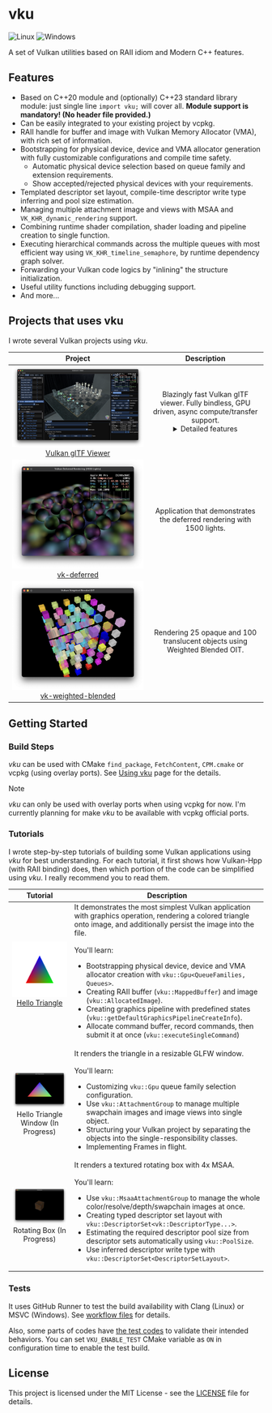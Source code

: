 # vku

![Linux](https://github.com/stripe2933/vku/actions/workflows/linux.yml/badge.svg)
![Windows](https://github.com/stripe2933/vku/actions/workflows/windows.yml/badge.svg)

A set of Vulkan utilities based on RAII idiom and Modern C++ features.

## Features

- Based on C++20 module and (optionally) C++23 standard library module: just single line `import vku;` will cover all. **Module support is mandatory! (No header file provided.)**
- Can be easily integrated to your existing project by vcpkg.
- RAII handle for buffer and image with Vulkan Memory Allocator (VMA), with rich set of information.
- Bootstrapping for physical device, device and VMA allocator generation with fully customizable configurations and compile time safety.
  - Automatic physical device selection based on queue family and extension requirements.
  - Show accepted/rejected physical devices with your requirements.
- Templated descriptor set layout, compile-time descriptor write type inferring and pool size estimation.
- Managing multiple attachment image and views with MSAA and `VK_KHR_dynamic_rendering` support.
- Combining runtime shader compilation, shader loading and pipeline creation to single function.
- Executing hierarchical commands across the multiple queues with most efficient way using `VK_KHR_timeline_semaphore`, by runtime dependency graph solver.
- Forwarding your Vulkan code logics by "inlining" the structure initialization.
- Useful utility functions including debugging support.
- And more...

## Projects that uses vku

I wrote several Vulkan projects using *vku*.

|                                                                                                        Project                                                                                                        |                                                                                                                                                                                                                                                                                                                                                                                                                                                                                                                                                                                                              Description                                                                                                                                                                                                                                                                                                                                                                                                                                                                                                                                                                                                               |
|:---------------------------------------------------------------------------------------------------------------------------------------------------------------------------------------------------------------------:|:--------------------------------------------------------------------------------------------------------------------------------------------------------------------------------------------------------------------------------------------------------------------------------------------------------------------------------------------------------------------------------------------------------------------------------------------------------------------------------------------------------------------------------------------------------------------------------------------------------------------------------------------------------------------------------------------------------------------------------------------------------------------------------------------------------------------------------------------------------------------------------------------------------------------------------------------------------------------------------------------------------------------------------------------------------------------------------------------------------------------------------------------------------------------------------------------------------------------------------------:|
|                                    ![Vulkan glTF Viewer screenshot](docs/images/showcase/vk-gltf-viewer.png)<br>[Vulkan glTF Viewer](https://github.com/stripe2933/vk-gltf-viewer)                                    | Blazingly fast Vulkan glTF viewer. Fully bindless, GPU driven, async compute/transfer support.<br><details><summary>Detailed features</summary><ul><li>Fully bindless (descriptor set only updated in the model loading time), vertex pulling based, and GPU driven indirect rendering. **All scene nodes can be rendered with up to 8 draw calls** regardless of their material properties and complexity.</li><li>PBR (physical based rendering) + IBL (image based lighting), support **asynchronous runtime spherical harmonics and prefiltered map generation using only compute shader**.</li><li>Can render opaque, alpha tested (using Alpha to Coverage) and translucent (using Weighted Blended OIT) materials.</li><li>**Directly memcpy the glTF buffer memory into GPU using multi-thread, dedicated transfer queue without pre-processing**, makes faster resource loading time.</li><li>Unlimited texture coordinate indices count (can render a primitive that has arbitrary `TEXCOORD_<i>`) using buffer device address approach.</li><li>Pixel-perfect mouse picking, outline rendering and transformation gizmo for scene nodes.</li><li>Can mainpulate the node visibility based on hierarchy.</li></ul></details> |
|                 ![vk-deferred screenshot](https://github.com/stripe2933/vk-deferred/blob/main/doc/images/running-screenshot.png?raw=true)<br>[vk-deferred](https://github.com/stripe2933/vk-deferred)                 |                                                                                                                                                                                                                                                                                                                                                                                                                                                                                                                                                                                 Application that demonstrates the deferred rendering with 1500 lights.                                                                                                                                                                                                                                                                                                                                                                                                                                                                                                                                                                                 |
| ![vk-weighted-blended screenshot](https://github.com/stripe2933/vk-weighted-blended/blob/main/doc/images/running-screenshot.png?raw=true)<br>[vk-weighted-blended](https://github.com/stripe2933/vk-weighted-blended) |                                                                                                                                                                                                                                                                                                                                                                                                                                                                                                                                                                              Rendering 25 opaque and 100 translucent objects using Weighted Blended OIT.                                                                                                                                                                                                                                                                                                                                                                                                                                                                                                                                                                               |

## Getting Started

### Build Steps

*vku* can be used with CMake `find_package`, `FetchContent`, `CPM.cmake` or vcpkg (using overlay ports). See [Using vku](docs/using-vku.md) page for the details.

> [!NOTE]
> *vku* can only be used with overlay ports when using vcpkg for now. I'm currently planning for make *vku* to be available with vcpkg official ports.

### Tutorials

I wrote step-by-step tutorials of building some Vulkan applications using *vku* for best understanding. For each tutorial, it first shows how Vulkan-Hpp (with RAII binding) does, then which portion of the code can be simplified using *vku*. I really recommend you to read them.

|                                             Tutorial                                              | Description                                                                                                                                                                                                                                                                                                                                                                                                                                                                                                                                                                                                                        |
|:-------------------------------------------------------------------------------------------------:|------------------------------------------------------------------------------------------------------------------------------------------------------------------------------------------------------------------------------------------------------------------------------------------------------------------------------------------------------------------------------------------------------------------------------------------------------------------------------------------------------------------------------------------------------------------------------------------------------------------------------------|
|  ![Tutorial 1](docs/images/hello-triangle/final.png)<br>[Hello Triangle](docs/hello-triangle.md)  | It demonstrates the most simplest Vulkan application with graphics operation, rendering a colored triangle onto image, and additionally persist the image into the file.<br><br>You'll learn: <br><ul><li>Bootstrapping physical device, device and VMA allocator creation with `vku::Gpu<QueueFamilies, Queues>`.</li><li>Creating RAII buffer (`vku::MappedBuffer`) and image (`vku::AllocatedImage`).</li><li>Creating graphics pipeline with predefined states (`vku::getDefaultGraphicsPipelineCreateInfo`).</li><li>Allocate command buffer, record commands, then submit it at once (`vku::executeSingleCommand`)</li></ul> |
| ![Tutorial 2](docs/images/hello-triangle-window/final.png)<br>Hello Triangle Window (In Progress) | It renders the triangle in a resizable GLFW window.<br><br>You'll learn: <ul><li>Customizing `vku::Gpu` queue family selection configuration.</li><li>Use `vku::AttachmentGroup` to manage multiple swapchain images and image views into single object.</li><li>Structuring your Vulkan project by separating the objects into the single-responsibility classes.</li><li>Implementing Frames in flight.</li></ul>                                                                                                                                                                                                                |
|          ![Tutorial 3](docs/images/rotating-box/final.png)<br>Rotating Box (In Progress)          | It renders a textured rotating box with 4x MSAA.<br><br>You'll learn: <ul><li>Use `vku::MsaaAttachmentGroup` to manage the whole color/resolve/depth/swapchain images at once.</li><li>Creating typed descriptor set layout with `vku::DescriptorSet<vk::DescriptorType...>`.</li><li>Estimating the required descriptor pool size from descriptor sets automatically using `vku::PoolSize`.</li><li>Use inferred descriptor write type with `vku::DescriptorSet<DescriptorSetLayout>`.</li></ul>                                                                                                                                  |

### Tests

It uses GitHub Runner to test the build availability with Clang (Linux) or MSVC (Windows). See [workflow files](.github/workflows) for details.

Also, some parts of codes have [the test codes](test) to validate their intended behaviors. You can set `VKU_ENABLE_TEST` CMake variable as `ON` in configuration time to enable the test build.

## License

This project is licensed under the MIT License - see the [LICENSE](LICENSE.txt) file for details.